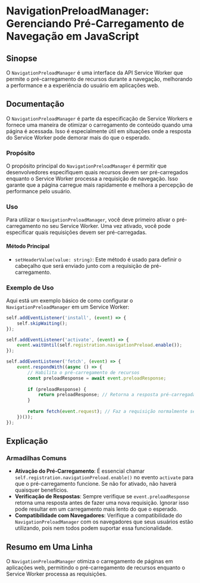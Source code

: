 <!--
Meta Description: # NavigationPreloadManager: Gerenciando Pré-Carregamento de Navegação em JavaScript ## Sinopse O `NavigationPreloadManager` é uma interface da API Ser...
Meta Keywords: pré, carregamento, navigationpreloadmanager, que, event
-->

# NavigationPreloadManager: Gerenciando Pré-Carregamento de Navegação em JavaScript

## Sinopse
O `NavigationPreloadManager` é uma interface da API Service Worker que permite o pré-carregamento de recursos durante a navegação, melhorando a performance e a experiência do usuário em aplicações web.

## Documentação
O `NavigationPreloadManager` é parte da especificação de Service Workers e fornece uma maneira de otimizar o carregamento de conteúdo quando uma página é acessada. Isso é especialmente útil em situações onde a resposta do Service Worker pode demorar mais do que o esperado.

### Propósito
O propósito principal do `NavigationPreloadManager` é permitir que desenvolvedores especifiquem quais recursos devem ser pré-carregados enquanto o Service Worker processa a requisição de navegação. Isso garante que a página carregue mais rapidamente e melhora a percepção de performance pelo usuário.

### Uso
Para utilizar o `NavigationPreloadManager`, você deve primeiro ativar o pré-carregamento no seu Service Worker. Uma vez ativado, você pode especificar quais requisições devem ser pré-carregadas.

#### Método Principal
- `setHeaderValue(value: string)`: Este método é usado para definir o cabeçalho que será enviado junto com a requisição de pré-carregamento.

### Exemplo de Uso
Aqui está um exemplo básico de como configurar o `NavigationPreloadManager` em um Service Worker:

```javascript
self.addEventListener('install', (event) => {
    self.skipWaiting();
});

self.addEventListener('activate', (event) => {
    event.waitUntil(self.registration.navigationPreload.enable());
});

self.addEventListener('fetch', (event) => {
    event.respondWith((async () => {
        // Habilita o pré-carregamento de recursos
        const preloadResponse = await event.preloadResponse;
        
        if (preloadResponse) {
            return preloadResponse; // Retorna a resposta pré-carregada
        }
        
        return fetch(event.request); // Faz a requisição normalmente se não houver resposta pré-carregada
    })());
});
```

## Explicação
### Armadilhas Comuns
- **Ativação do Pré-Carregamento**: É essencial chamar `self.registration.navigationPreload.enable()` no evento `activate` para que o pré-carregamento funcione. Se não for ativado, não haverá quaisquer benefícios.
- **Verificação de Respostas**: Sempre verifique se `event.preloadResponse` retorna uma resposta antes de fazer uma nova requisição. Ignorar isso pode resultar em um carregamento mais lento do que o esperado.
- **Compatibilidade com Navegadores**: Verifique a compatibilidade do `NavigationPreloadManager` com os navegadores que seus usuários estão utilizando, pois nem todos podem suportar essa funcionalidade.

## Resumo em Uma Linha
O `NavigationPreloadManager` otimiza o carregamento de páginas em aplicações web, permitindo o pré-carregamento de recursos enquanto o Service Worker processa as requisições.